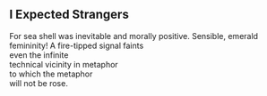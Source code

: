 I Expected Strangers
--------------------
For sea shell was inevitable and morally positive. Sensible, emerald femininity! A fire-tipped signal faints  
even the infinite  
technical vicinity in metaphor  
to which the metaphor  
will not be rose.  
